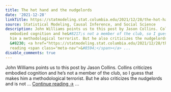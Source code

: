 ```yaml
---
title: The hot hand and the nudgelords
date: '2021-12-28'
linkTitle: https://statmodeling.stat.columbia.edu/2021/12/28/the-hot-hand-and-the-nudgelords/
source: Statistical Modeling, Causal Inference, and Social Science
description: John Williams points us to this post by Jason Collins. Collins criticizes
  embodied cognition and he&#8217;s not a member of the club, so I guess that makes
  him a methodological terrorist. But he also criticizes the nudgelords and is not
  &#8230; <a href="https://statmodeling.stat.columbia.edu/2021/12/28/the-hot-hand-and-the-nudgelords/">Continue
  reading <span class="meta-nav">&#8594;</span></a> ...
disable_comments: true
---
```

John Williams points us to this post by Jason Collins. Collins criticizes embodied cognition and he&#8217;s not a member of the club, so I guess that makes him a methodological terrorist. But he also criticizes the nudgelords and is not &#8230; <a href="https://statmodeling.stat.columbia.edu/2021/12/28/the-hot-hand-and-the-nudgelords/">Continue reading <span class="meta-nav">&#8594;</span></a> ...